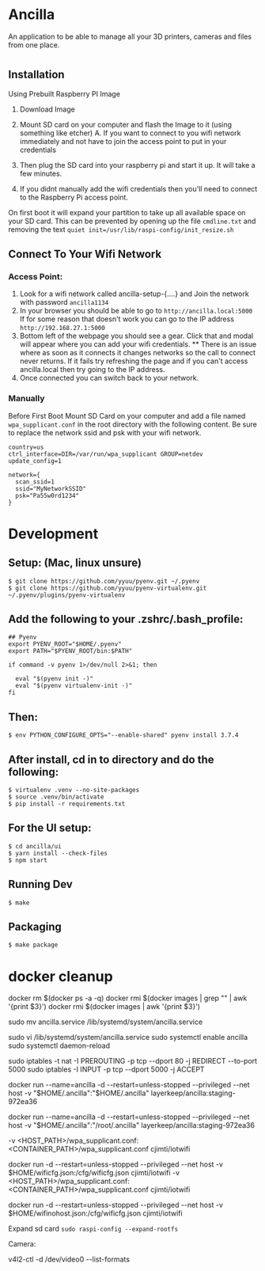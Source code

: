 Ancilla
=======

An application to be able to manage all your 3D printers, cameras and files from one place.   

# 

## Installation
Using Prebuilt Raspberry PI Image

  1. Download Image
  2. Mount SD card on your computer and flash the Image to it (using something like etcher)
      A. If you want to connect to you wifi network immediately and not have to join the access point to put in your credentials
         
  3. Then plug the SD card into your raspberry pi and start it up.  It will take a few minutes.  
  4.  If you didnt manually add the wifi credentials then you'll need to connect to the Raspberry Pi access point.  
      



  On first boot it will expand your partition to take up all available space on your SD card.
  This can be prevented by opening up the file `cmdline.txt` and removing the text `quiet init=/usr/lib/raspi-config/init_resize.sh`

  
## Connect To Your Wifi Network
  ### Access Point:
  1. Look for a wifi network called ancilla-setup-{....}  and Join the network with password `ancilla1134`
  2. In your browser you should be able to go to `http://ancilla.local:5000` 
        If for some reason that doesn't work you can go to the IP address `http://192.168.27.1:5000`
  3.  Bottom left of the webpage you should see a gear.  Click that and modal will appear where you can add your wifi credentials. 
        ** There is an issue where as soon as it connects it changes networks so the call to connect never returns.  If it fails try 
        refreshing the page and if you can't access ancilla.local then try going to the IP address. 
  4. Once connected you can switch back to your network.  


  ### Manually
  Before First Boot 
  Mount SD Card on your computer and add a file named `wpa_supplicant.conf` in the root directory with the following content.
  Be sure to replace the network ssid and psk with your wifi network. 
  ```
  country=us
  ctrl_interface=DIR=/var/run/wpa_supplicant GROUP=netdev
  update_config=1

  network={
    scan_ssid=1
    ssid="MyNetworkSSID"
    psk="Pa55w0rd1234"
  }
  ```


# Development

## Setup: (Mac, linux unsure)

```
$ git clone https://github.com/yyuu/pyenv.git ~/.pyenv
$ git clone https://github.com/yyuu/pyenv-virtualenv.git ~/.pyenv/plugins/pyenv-virtualenv
```


## Add the following to your .zshrc/.bash_profile:

```
## Pyenv
export PYENV_ROOT="$HOME/.pyenv"
export PATH="$PYENV_ROOT/bin:$PATH"

if command -v pyenv 1>/dev/null 2>&1; then

  eval "$(pyenv init -)"
  eval "$(pyenv virtualenv-init -)"
fi
```

## Then:

```
$ env PYTHON_CONFIGURE_OPTS="--enable-shared" pyenv install 3.7.4
```

## After install, cd in to directory and do the following:

```
$ virtualenv .venv --no-site-packages
$ source .venv/bin/activate
$ pip install -r requirements.txt
```

## For the UI setup:

```
$ cd ancilla/ui
$ yarn install --check-files
$ npm start
```

## Running Dev

```
$ make
```

## Packaging

```
$ make package
```

# docker cleanup
docker rm $(docker ps -a -q)
docker rmi $(docker images | grep "<none>" | awk '{print $3}')
docker rmi $(docker images | awk '{print $3}')

sudo mv ancilla.service /lib/systemd/system/ancilla.service

sudo vi /lib/systemd/system/ancilla.service
sudo systemctl enable ancilla
sudo systemctl daemon-reload
<!-- systemctl enable ancilla -->


sudo iptables -t nat -I PREROUTING -p tcp --dport 80 -j REDIRECT --to-port 5000
sudo iptables -I INPUT -p tcp --dport 5000 -j ACCEPT

docker run --name=ancilla -d --restart=unless-stopped --privileged --net host -v "$HOME/.ancilla":"$HOME/.ancilla" layerkeep/ancilla:staging-972ea36

docker run --name=ancilla -d --restart=unless-stopped --privileged --net host -v "$HOME/.ancilla":"/root/.ancilla" layerkeep/ancilla:staging-972ea36

  -v <HOST_PATH>/wpa_supplicant.conf:<CONTAINER_PATH>/wpa_supplicant.conf cjimti/iotwifi

docker run -d --restart=unless-stopped --privileged --net host -v $HOME/wificfg.json:/cfg/wificfg.json cjimti/iotwifi
  -v <HOST_PATH>/wpa_supplicant.conf:<CONTAINER_PATH>/wpa_supplicant.conf cjimti/iotwifi


docker run -d --restart=unless-stopped --privileged --net host -v $HOME/wifinohost.json:/cfg/wificfg.json cjimti/iotwifi  


Expand sd card
`sudo raspi-config --expand-rootfs`

Camera:

v4l2-ctl -d /dev/video0 --list-formats
